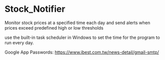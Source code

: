 # Stock_Notifier
Monitor stock prices at a specified time each day and send alerts when prices exceed predefined high or low thresholds

use the built-in task scheduler in Windows to set the time for the program to run every day.

Google App Passwords: https://www.ibest.com.tw/news-detail/gmail-smtp/
